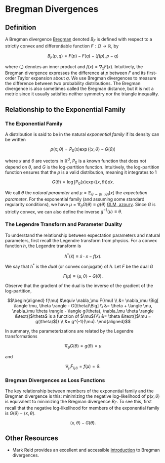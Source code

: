 # Bregman Divergences

## Definition

A Bregman divergence [Bregman](@cite) denoted $B_F$ is defined with respect to a strictly convex and differentiable function $F: \Omega \to \mathbb{R}$, by 

```math
B_F(p, q) = F(p) - F(q) - \langle f(p), p - q \rangle
```

where $\langle , \rangle$ denotes an inner product and $f(x) = \nabla_x F(x)$. Intuitively, the Bregman divergence expresses the difference at $p$ between $F$ and its first-order Taylor expansion about $q$. We use Bregman divergences to measure the difference between two probability distributions. The Bregman divergence is also sometimes called the Bregman distance, but it is not a metric since it usually satisfies neither symmetry nor the triangle inequality.

## Relationship to the Exponential Family

### The Exponential Family

A distribution is said to be in the natural *exponential family* if its density can be written

```math
p(x ; \theta) = P_0(x) \exp(\langle x, \theta \rangle - G(\theta) )
```

where $x$ and $\theta$ are vectors in $\mathbb{R}^d$, $P_0$ is a known function that does not depend on $\theta$, and $G$ is the log-partition function.  Intuitively, the log-partition function ensures that the $p$ is a valid distribution, meaning it integrates to $1$

```math
G(\theta) = \log \int P_0(x) \exp(\langle x, \theta \rangle) dx.
```

We call $\theta$ the *natural parameter* and $\mu = \mathbb{E}_{\theta \sim p(\cdot; \theta)}[x]$ the *expectation parameter*. For the exponential family (and assuming some standard regularity conditions), we have $\mu = \nabla_\theta G(\theta) \equiv g(\theta)$ [GLM, azoury](@cite). Since $G$ is strictly convex, we can also define the inverse $g^{-1}(\mu) \equiv \theta$.

### The Legendre Transform and Parameter Duality

To understand the relationship between expectation parameters and natural parameters, first recall the Legendre transform from physics. For a convex function $h$, the Legendre transform is 

```math
h^*(\tilde{x}) \equiv \tilde{x} \cdot x - f(x).
```

We say that $h^*$ is the *dual* (or convex conjugate) of $h$. Let $F$ be the dual $G$

```math
F(\mu) \equiv \langle \mu, \theta \rangle - G(\theta).
```

Observe that the gradient of the dual is the inverse of the gradient of the log-partition,

```math
\begin{aligned}

f(\mu) 
&\equiv \nabla_\mu F(\mu) \\
&= \nabla_\mu \Big[ \langle \mu, \theta \rangle - G(\theta)\Big] \\
&= \theta + \langle \mu, \nabla_\mu \theta \rangle - \langle g(\theta), \nabla_\mu \theta \rangle &\text{($\theta$ is a function of $\mu$)}\\
&= \theta &\text{($\mu = g(\theta)$)} \\
&= g^{-1}(\mu).
\end{aligned}
```

In summary, the parameterizations are related by the Legendre transformations 

```math
\nabla_\theta G(\theta) = g(\theta) = \mu
```

and

```math
\nabla_\mu F_(\mu) = f(\mu) = \theta.
```

### Bregman Divergences as Loss Functions

The key relationship between members of the exponential family and the Bregman divergence is this: minimizing the negative log-likelihood of $p(x, \theta)$ is equivalent to minimizing the Bregman divergence $B_F$. To see this, first recall that the negative log-likelihood for members of the exponential family is $G(\theta) - \langle x, \theta \rangle$. 

```math
\langle x, \theta \rangle - G(\theta).
```

## Other Resources

- Mark Reid provides an excellent and accessible [introduction](https://mark.reid.name/blog/meet-the-bregman-divergences.html) to Bregman divergences.
